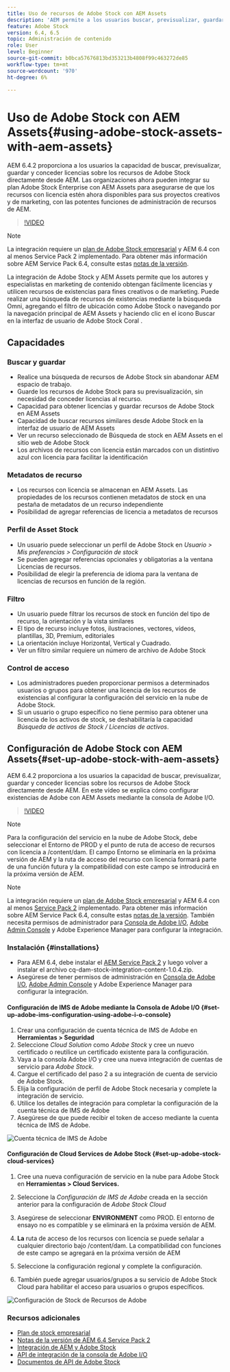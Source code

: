 ```yaml
---
title: Uso de recursos de Adobe Stock con AEM Assets
description: 'AEM permite a los usuarios buscar, previsualizar, guardar y conceder licencias sobre los recursos de Adobe Stock directamente desde AEM. Las organizaciones ahora pueden integrar su plan Adobe Stock Enterprise con AEM Assets para asegurarse de que los recursos con licencia estén ahora disponibles para sus proyectos creativos y de marketing, con las potentes funciones de administración de recursos de AEM. '
feature: Adobe Stock
version: 6.4, 6.5
topic: Administración de contenido
role: User
level: Beginner
source-git-commit: b0bca57676813bd353213b4808f99c463272de85
workflow-type: tm+mt
source-wordcount: '970'
ht-degree: 6%

---
```



# Uso de Adobe Stock con AEM Assets{#using-adobe-stock-assets-with-aem-assets}

AEM 6.4.2 proporciona a los usuarios la capacidad de buscar, previsualizar, guardar y conceder licencias sobre los recursos de Adobe Stock directamente desde AEM. Las organizaciones ahora pueden integrar su plan Adobe Stock Enterprise con AEM Assets para asegurarse de que los recursos con licencia estén ahora disponibles para sus proyectos creativos y de marketing, con las potentes funciones de administración de recursos de AEM.

>[!VIDEO](https://video.tv.adobe.com/v/24678/?quality=9&learn=on)

>[!NOTE]
>
>La integración requiere un [plan de Adobe Stock empresarial](https://landing.adobe.com/en/na/products/creative-cloud/ctir-4625-stock-for-enterprise/index.html) y AEM 6.4 con al menos Service Pack 2 implementado. Para obtener más información sobre AEM Service Pack 6.4, consulte estas [notas de la versión](https://helpx.adobe.com/es/experience-manager/6-4/release-notes/sp-release-notes.html).

La integración de Adobe Stock y AEM Assets permite que los autores y especialistas en marketing de contenido obtengan fácilmente licencias y utilicen recursos de existencias para fines creativos o de marketing. Puede realizar una búsqueda de recursos de existencias mediante la búsqueda Omni, agregando el filtro de ubicación como Adobe Stock o navegando por la navegación principal de AEM Assets y haciendo clic en el icono Buscar en la interfaz de usuario de Adobe Stock Coral .

## Capacidades

### Buscar y guardar

* Realice una búsqueda de recursos de Adobe Stock sin abandonar AEM espacio de trabajo.
* Guarde los recursos de Adobe Stock para su previsualización, sin necesidad de conceder licencias al recurso.
* Capacidad para obtener licencias y guardar recursos de Adobe Stock en AEM Assets
* Capacidad de buscar recursos similares desde Adobe Stock en la interfaz de usuario de AEM Assets
* Ver un recurso seleccionado de Búsqueda de stock en AEM Assets en el sitio web de Adobe Stock
* Los archivos de recursos con licencia están marcados con un distintivo azul con licencia para facilitar la identificación

### Metadatos de recurso

* Los recursos con licencia se almacenan en AEM Assets. Las propiedades de los recursos contienen metadatos de stock en una pestaña de metadatos de un recurso independiente
* Posibilidad de agregar referencias de licencia a metadatos de recursos

### Perfil de Asset Stock

* Un usuario puede seleccionar un perfil de Adobe Stock en *Usuario > Mis preferencias > Configuración de stock*
* Se pueden agregar referencias opcionales y obligatorias a la ventana Licencias de recursos.
* Posibilidad de elegir la preferencia de idioma para la ventana de licencias de recursos en función de la región.

### Filtro

* Un usuario puede filtrar los recursos de stock en función del tipo de recurso, la orientación y la vista similares
* El tipo de recurso incluye fotos, ilustraciones, vectores, vídeos, plantillas, 3D, Premium, editoriales
* La orientación incluye Horizontal, Vertical y Cuadrado.
* Ver un filtro similar requiere un número de archivo de Adobe Stock

### Control de acceso

* Los administradores pueden proporcionar permisos a determinados usuarios o grupos para obtener una licencia de los recursos de existencias al configurar la configuración del servicio en la nube de Adobe Stock.
* Si un usuario o grupo específico no tiene permiso para obtener una licencia de los activos de stock, se deshabilitaría la capacidad *Búsqueda de activos de Stock / Licencias de activos*.

## Configuración de Adobe Stock con AEM Assets{#set-up-adobe-stock-with-aem-assets}

AEM 6.4.2 proporciona a los usuarios la capacidad de buscar, previsualizar, guardar y conceder licencias sobre los recursos de Adobe Stock directamente desde AEM. En este vídeo se explica cómo configurar existencias de Adobe con AEM Assets mediante la consola de Adobe I/O.

>[!VIDEO](https://video.tv.adobe.com/v/25043/?quality=12&learn=on)

>[!NOTE]
>
>Para la configuración del servicio en la nube de Adobe Stock, debe seleccionar el Entorno de PROD y el punto de ruta de acceso de recursos con licencia a /content/dam. El campo Entorno se eliminaría en la próxima versión de AEM y la ruta de acceso del recurso con licencia formará parte de una función futura y la compatibilidad con este campo se introducirá en la próxima versión de AEM.

>[!NOTE]
>
>La integración requiere un [plan de Adobe Stock empresarial](https://landing.adobe.com/en/na/products/creative-cloud/ctir-4625-stock-for-enterprise/index.html) y AEM 6.4 con al menos [Service Pack 2](https://www.adobeaemcloud.com/content/marketplace/marketplaceProxy.html?packagePath=/content/companies/public/adobe/packages/cq640/servicepack/AEM-6.4.2.0) implementado. Para obtener más información sobre AEM Service Pack 6.4, consulte estas [notas de la versión](https://helpx.adobe.com/experience-manager/6-4/release-notes/sp-release-notes.html). También necesita permisos de administrador para [Consola de Adobe I/O](https://console.adobe.io/), [Adobe Admin Console](https://adminconsole.adobe.com/) y Adobe Experience Manager para configurar la integración.

### Instalación {#installations}

* Para AEM 6.4, debe instalar el [AEM Service Pack 2](https://www.adobeaemcloud.com/content/marketplace/marketplaceProxy.html?packagePath=/content/companies/public/adobe/packages/cq640/servicepack/AEM-6.4.2.0) y luego volver a instalar el archivo cq-dam-stock-integration-content-1.0.4.zip.
* Asegúrese de tener permisos de administración en [Consola de Adobe I/O](https://console.adobe.io/), [Adobe Admin Console](https://adminconsole.adobe.com/) y Adobe Experience Manager para configurar la integración.

#### Configuración de IMS de Adobe mediante la Consola de Adobe I/O {#set-up-adobe-ims-configuration-using-adobe-i-o-console}

1. Crear una configuración de cuenta técnica de IMS de Adobe en **Herramientas > Seguridad**
2. Seleccione *Cloud Solution* como *Adobe Stock* y cree un nuevo certificado o reutilice un certificado existente para la configuración.
3. Vaya a la consola Adobe I/O y cree una nueva integración de cuentas de servicio para *Adobe Stock*.
4. Cargue el certificado del paso 2 a su integración de cuenta de servicio de Adobe Stock.
5. Elija la configuración de perfil de Adobe Stock necesaria y complete la integración de servicio.
6. Utilice los detalles de integración para completar la configuración de la cuenta técnica de IMS de Adobe
7. Asegúrese de que puede recibir el token de acceso mediante la cuenta técnica de IMS de Adobe.

![Cuenta técnica de IMS de Adobe](assets/screen_shot_2018-10-22at12219pm.png)

#### Configuración de Cloud Services de Adobe Stock {#set-up-adobe-stock-cloud-services}

1. Cree una nueva configuración de servicio en la nube para Adobe Stock en **Herramientas > Cloud Services.**
2. Seleccione la *Configuración de IMS de Adobe* creada en la sección anterior para la configuración de *Adobe Stock Cloud*

3. Asegúrese de seleccionar **ENVIRONMENT** como PROD. El entorno de ensayo no es compatible y se eliminará en la próxima versión de AEM.
4. **La** ruta de acceso de los recursos con licencia se puede señalar a cualquier directorio bajo /content/dam. La compatibilidad con funciones de este campo se agregará en la próxima versión de AEM
5. Seleccione la configuración regional y complete la configuración.
6. También puede agregar usuarios/grupos a su servicio de Adobe Stock Cloud para habilitar el acceso para usuarios o grupos específicos.

![Configuración de Stock de Recursos de Adobe](assets/screen_shot_2018-10-22at12425pm.png)

### Recursos adicionales

* [Plan de stock empresarial](https://landing.adobe.com/en/na/products/creative-cloud/ctir-4625-stock-for-enterprise/index.html)
* [Notas de la versión de AEM 6.4 Service Pack 2](https://helpx.adobe.com/experience-manager/6-4/release-notes/sp-release-notes.html)
* [Integración de AEM y Adobe Stock](https://helpx.adobe.com/experience-manager/6-5/assets/using/aem-assets-adobe-stock.html#IntegrateAEMandAdobeStock)
* [API de integración de la consola de Adobe I/O](https://www.adobe.io/apis/cloudplatform/console/authentication/gettingstarted.html)
* [Documentos de API de Adobe Stock](https://www.adobe.io/apis/creativecloud/stock/docs.html)